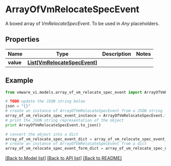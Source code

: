 # ArrayOfVmRelocateSpecEvent

A boxed array of *VmRelocateSpecEvent*. To be used in *Any* placeholders. 

## Properties
Name | Type | Description | Notes
------------ | ------------- | ------------- | -------------
**value** | [**List[VmRelocateSpecEvent]**](VmRelocateSpecEvent.md) |  | 

## Example

```python
from vmware_vi.models.array_of_vm_relocate_spec_event import ArrayOfVmRelocateSpecEvent

# TODO update the JSON string below
json = "{}"
# create an instance of ArrayOfVmRelocateSpecEvent from a JSON string
array_of_vm_relocate_spec_event_instance = ArrayOfVmRelocateSpecEvent.from_json(json)
# print the JSON string representation of the object
print ArrayOfVmRelocateSpecEvent.to_json()

# convert the object into a dict
array_of_vm_relocate_spec_event_dict = array_of_vm_relocate_spec_event_instance.to_dict()
# create an instance of ArrayOfVmRelocateSpecEvent from a dict
array_of_vm_relocate_spec_event_form_dict = array_of_vm_relocate_spec_event.from_dict(array_of_vm_relocate_spec_event_dict)
```
[[Back to Model list]](../README.md#documentation-for-models) [[Back to API list]](../README.md#documentation-for-api-endpoints) [[Back to README]](../README.md)


